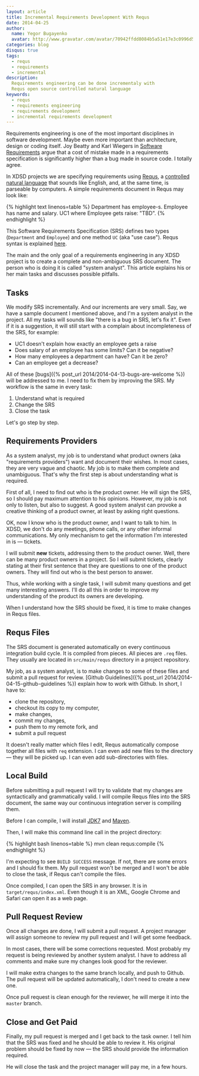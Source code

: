 ```yaml
---
layout: article
title: Incremental Requirements Development With Requs
date: 2014-04-25
author:
  name: Yegor Bugayenko
  avatar: http://www.gravatar.com/avatar/70942ffdd8084b5a51e17e3c0996d53c?s=300
categories: blog
disqus: true
tags:
  - requs
  - requirements
  - incremental
description:
  Requirements engineering can be done incrementaly with
  Requs open source controlled natural language
keywords:
  - requs
  - requirements engineering
  - requirements development
  - incremental requirements development
---
```


Requirements engineering is one of the most important disciplines
in software development. Maybe even more important than architecture,
design or coding itself. Joy Beatty and Karl Wiegers in
[Software Requirements](http://www.amazon.com/Software-Requirements-Developer-Best-Practices/dp/0735679665)
argue that a cost of mistake made in a requirements specification
is significantly higher than a bug made in source code. I totally agree.

In XDSD projects we are specifying requirements using [Requs](http://www.requs.org),
a [controlled natural language](http://en.wikipedia.org/wiki/Controlled_natural_language)
that sounds like English, and, at the same time, is parseable
by computers. A simple requirements document in Requs may look like:

{% highlight text linenos=table %}
Department has employee-s.
Employee has name and salary.
UC1 where Employee gets raise: "TBD".
{% endhighlight %}

This Software Requirements Specification (SRS) defines two types
(`Department` and `Employee`) and one
method `UC` (aka "use case").
Requs syntax is explained [here](http://www.requs.org/syntax.html).

The main and the only goal of a requirements engineering in any XDSD project
is to create a complete and non-ambiguous SRS document. The person who is
doing it is called "system analyst". This article explains his or her main
tasks and discusses possible pitfalls.

## Tasks

We modify SRS incrementally. And our increments are very small. Say, we have
a sample document I mentioned above, and I'm a system analyst in the project.
All my tasks will sounds like "there is a bug in SRS, let's fix it".
Even if it is a suggestion, it will still start with a complain about
incompleteness of the SRS, for example:

 * UC1 doesn't explain how exactly an employee gets a raise
 * Does salary of an employee has some limits? Can it be negative?
 * How many employees a department can have? Can it be zero?
 * Can an employee get a decrease?

All of these
[bugs]({% post_url 2014/2014-04-13-bugs-are-welcome %})
will be addressed to me. I need to fix them by improving
the SRS. My workflow is the same in every task:

 1. Understand what is required
 2. Change the SRS
 3. Close the task

Let's go step by step.

## Requirements Providers

As a system analyst, my job is to understand what product owners
(aka "requirements providers") want and document their wishes. In most cases,
they are very vague and chaotic. My job is to make them complete
and unambiguous. That's why the first step is about understanding
what is required.

First of all, I need to find out who is the product owner. He will sign
the SRS, so I should pay maximum attention to his opinions. However, my job
is not only to listen, but also to suggest. A good system analyst can
provoke a creative thinking of a product owner, at least
by asking right questions.

OK, now I know who is the product owner, and I want to talk to him. In XDSD,
we don't do any meetings, phone calls, or any other informal communications.
My only mechanism to get the information I'm interested in is &mdash; tickets.

I will submit **new** tickets, addressing them to the product owner. Well, there
can be many product owners in a project. So I will submit tickets, clearly
stating at their first sentence that they are questions to one of the product
owners. They will find out who is the best person to answer.

Thus, while working with a single task, I will submit many questions and
get many interesting answers. I'll do all this in order to improve my
understanding of the product its owners are developing.

When I understand how the SRS should be fixed, it is time to make changes in
Requs files.

## Requs Files

The SRS document is generated automatically on every continuous integration
build cycle. It is compiled from pieces. All pieces are `.req` files. They
usually are located in `src/main/requs` directory in a project repository.

My job, as a system analyst, is to make changes to some of these files
and submit a pull request for review.
[Github Guidelines]({% post_url 2014/2014-04-15-github-guidelines %}) explain
how to work with Github. In short, I have to:

 * clone the repository,
 * checkout its copy to my computer,
 * make changes,
 * commit my changes,
 * push them to my remote fork, and
 * submit a pull request

It doesn't really matter which files I edit, Requs automatically compose
together all files with `req` extension. I can even add new files to
the directory &mdash; they will be picked up. I can even add sub-directories
with files.

## Local Build

Before submitting a pull request I will try to validate that my changes
are syntactically and grammatically valid. I will compile Requs files into
the SRS document, the same way our continuous integration server is compiling
them.

Before I can compile, I will install
[JDK7](http://www.oracle.com/technetwork/java/javase/downloads/jdk7-downloads-1880260.html) and
[Maven](http://maven.apache.org/download.cgi).

Then, I will make this command line call in the project directory:

{% highlight bash linenos=table %}
mvn clean requs:compile
{% endhighlight %}

I'm expecting to see `BUILD SUCCESS` message. If not, there are some errors
and I should fix them. My pull request won't be merged and I won't be able
to close the task, if Requs can't compile the files.

Once compiled, I can open the SRS in any browser. It is in
`target/requs/index.xml`. Even though it is an XML, Google Chrome and Safari
can open it as a web page.

## Pull Request Review

Once all changes are done, I will submit a pull request. A project manager
will assign someone to review my pull request and I will get some feedback.

In most cases, there will be some corrections requested. Most probably my
request is being reviewed by another system analyst. I have to address
all comments and make sure my changes look good for the reviewer.

I will make extra changes to the same branch locally, and push to Github.
The pull request will be updated automatically, I don't need to create a new one.

Once pull request is clean enough for the reviewer, he will merge it into
the `master` branch.

## Close and Get Paid

Finally, my pull request is merged and I get back to the task owner. I tell
him that the SRS was fixed and he should be able to review it. His original
problem should be fixed by now &mdash; the SRS should provide the information
required.

He will close the task and the project manager will pay me, in a few hours.
